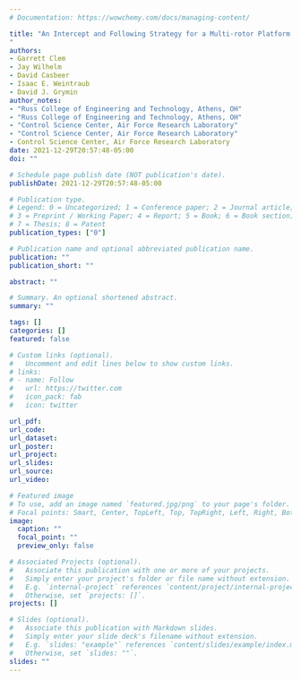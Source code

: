 ```yaml
---
# Documentation: https://wowchemy.com/docs/managing-content/

title: "An Intercept and Following Strategy for a Multi-rotor Platform using a Modified Proportional Navigation
"
authors:
- Garrett Clem
- Jay Wilhelm
- David Casbeer
- Isaac E. Weintraub
- David J. Grymin
author_notes:
- "Russ College of Engineering and Technology, Athens, OH"
- "Russ College of Engineering and Technology, Athens, OH"
- "Control Science Center, Air Force Research Laboratory"
- "Control Science Center, Air Force Research Laboratory"
- Control Science Center, Air Force Research Laboratory
date: 2021-12-29T20:57:48-05:00
doi: ""

# Schedule page publish date (NOT publication's date).
publishDate: 2021-12-29T20:57:48-05:00

# Publication type.
# Legend: 0 = Uncategorized; 1 = Conference paper; 2 = Journal article;
# 3 = Preprint / Working Paper; 4 = Report; 5 = Book; 6 = Book section;
# 7 = Thesis; 8 = Patent
publication_types: ["0"]

# Publication name and optional abbreviated publication name.
publication: ""
publication_short: ""

abstract: ""

# Summary. An optional shortened abstract.
summary: ""

tags: []
categories: []
featured: false

# Custom links (optional).
#   Uncomment and edit lines below to show custom links.
# links:
# - name: Follow
#   url: https://twitter.com
#   icon_pack: fab
#   icon: twitter

url_pdf:
url_code:
url_dataset:
url_poster:
url_project:
url_slides:
url_source:
url_video:

# Featured image
# To use, add an image named `featured.jpg/png` to your page's folder. 
# Focal points: Smart, Center, TopLeft, Top, TopRight, Left, Right, BottomLeft, Bottom, BottomRight.
image:
  caption: ""
  focal_point: ""
  preview_only: false

# Associated Projects (optional).
#   Associate this publication with one or more of your projects.
#   Simply enter your project's folder or file name without extension.
#   E.g. `internal-project` references `content/project/internal-project/index.md`.
#   Otherwise, set `projects: []`.
projects: []

# Slides (optional).
#   Associate this publication with Markdown slides.
#   Simply enter your slide deck's filename without extension.
#   E.g. `slides: "example"` references `content/slides/example/index.md`.
#   Otherwise, set `slides: ""`.
slides: ""
---
```

